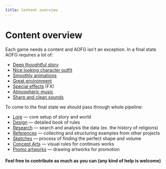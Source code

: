 ```yaml
---
title: Content overview
---
```


# Content overview
Each game needs a content and AOFG isn't an exception. 
In a final state AOFG requires a lot of:
- [Deep thoughtful story][1]
- [Nice looking character outfit][2]
- [Smoothly animations][3]
- [Great environment][4]
- [Special effects][5] (FX)
- [Atmospheric music][6]
- [Sharp and clean sounds][7] 

To come to the final state we should pass through whole pipeline:
- [Lore] — core setup of story and world
- [Design] — detailed book of rules
- [Research] — search and analysis the data (ex. the history of religions)
- [References] — collecting and structuring examples from other projects 
- [Sketches] — process of finding the perfect shape and volume
- [Concept Arts] — visual rules for continues works
- [Promo artworks] — drawing artworks for promotion 

#### Feel free to contribute as much as you can (any kind of help is welcome)

[1]:story.md#Story
[2]:outfit.md
[3]:animations.md
[4]:environment.md
[5]:effects.md
[6]:music.md#Music
[7]:music.md#Sounds
[Lore]:store.md#Lore
[Design]:design.md
[Research]:design.md#Research
[References]:references.md
[Sketches]:artwork.md#Sketches
[Concept Arts]:artwork.md#Concept-art
[Promo artworks]:artwork.md#Promo